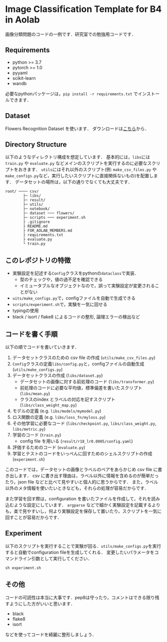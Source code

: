# Image Classification Template for B4 in Aolab

画像分類問題のコードの一例です．研究室での勉強用コードです．

## Requirements

* python >= 3.7
* pytorch >= 1.0
* pyyaml
* scikit-learn
* wandb

必要なpythonパッケージは，`pip install -r requirements.txt` でインストールできます．

## Dataset

Flowers Recognition Dataset を使います．
ダウンロードは[こちら](https://www.kaggle.com/alxmamaev/flowers-recognition/download)から．

## Directory Structure

以下のようなディレクトリ構成を想定しています．
基本的には，`libs`には `train.py` や `evaluate.py` などメインのスクリプトを実行するのに必要なスクリプトをおきます．
`utils`にはそれ以外のスクリプト(例: `make_csv_files.py` や`make_configs.py`など，実行したいスクリプトに直接関係ないもの)を配置します．
データセットの場所は，以下の通りでなくても大丈夫です．

```Directory Structure
root/ ──── csv/
        ├─ libs/
        ├─ result/
        ├─ utils/
        ├─ notebook/
        ├─ dataset ─── flowers/
        ├─ scripts ─── experiment.sh
        ├ .gitignore
        ├ README.md
        ├ FOR_AOLAB_MEMBERS.md
        ├ requirements.txt
        ├ evaluate.py
        └ train.py
```

## このレポジトリの特徴

* 実験設定を記述する`Config`クラスをpythonの`dataclass`で実装．
  * 型のチェックや，値の過不足を確認できる
  * イミュータブルなオブジェクトなので，誤って実験設定が変更されることがない
* `uits/make_configs.py`で，configファイルを自動で生成できる
* `scripts/experiment.sh`で，実験を一気に回せる
* typingの使用
* black / isort / flake8 によるコードの整形, 論理エラーの検出など

## コードを書く手順

以下の順でコードを書いていきます．

1. データセットクラスのための csv file の作成 (`utils/make_csv_files.py`)
1. `Config`クラスの定義`libs/config.py`と，configファイルの自動生成 (`utils/make_configs.py`)
1. データセットクラスの作成 (`libs/dataset.py`)
    * データセットの画像に対する前処理のコード (`libs/transformer.py`)
    * 前処理のコードに必要な平均値，標準偏差を書いたスクリプト (`libs/mean.py`)
    * クラスのindex とラベルの対応を記すスクリプト (`libs/class_weight_map.py`)
1. モデルの定義 (e.g. `libs/models/mymodel.py`)
1. ロス関数の定義 (e.g. `libs/loss_fn/myloss.py`)
1. その他学習に必要なコード (`libs/checkpoint.py`, `libs/class_weight.py`, `libs/metric.py`)
1. 学習のコード (`train.py`)
    * config file を用いる (`result/r18_lr0.0005/config.yaml`)
1. 評価するためのコード (`evaluate.py`)
1. 学習とテストのコードをいっぺんに回すためのシェルスクリプトの作成 (`experiment.sh`)

このコードでは，データセットの画像とラベルのペアをあらかじめ csv file に書き出します．
csv に書き出す理由は，ラベル以外に情報を含めるのが簡単だったり，json file などと比べて見やすいと個人的に思うからです．
また，ラベル以外のメタ情報を使いたいときなども，それらの処理が容易だからです．

また学習を回す際は，configuration を書いたファイルを作成して，それを読み込むような設定にしています．
`argparse` などで細かく実験設定を記載するよりも，楽で見やすいし，何より実験設定を保存して置いたり，スクリプトを一気に回すことが容易だからです．

## Experiment

以下のスクリプトを実行することで実験が回る．`utils/make_configs.py`を実行すると自動でconfiguration fileを生成してくれる．
変更したいパラメータをコマンドライン引数として実行してください．

```shell
sh experiment.sh
```

## その他

コードの可読性は本当に大事です．pep8は守ったり，コメントはできる限り残すようにした方がいいと思います．

* black
* flake8
* isort

などを使ってコードを綺麗に整形しましょう．
